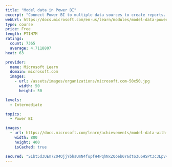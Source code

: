 ```yaml
---
title: "Model data in Power BI"
excerpt: "Connect Power BI to multiple data sources to create reports. Define the relationship between your data sources."
webUrl: https://docs.microsoft.com/en-us/learn/modules/model-data-power-bi/
type: course
price: Free
length: PT1H7M
ratings:
  count: 7365
  average: 4.7118807
heat: 63

provider:
  name: Microsoft Learn
  domain: microsoft.com
  images:
    - url: /assets/images/organizations/microsoft.com-50x50.jpg
      width: 50
      height: 50

levels:
  - Intermediate

topics:
  - Power BI

images:
  - url: https://docs.microsoft.com/learn/achievements/model-data-with-power-bi-desktop-social.png
    width: 800
    height: 400
    isCached: true

secured: "S1bt5d3UEm72O4OjjYbhsUmN4fupfH4PqhNxZQoeb6Y6dto3u6HSPt3c3Lpv4he20XnlUMkw9a8IoDUu3Z2zSMcHN20FYdf/9Evwt+5ICzaMhnF0IB1iXbhrj4s70zJFE6qhxQErBazYkE2frloa8eRVI5ITEQPPw4IL6TfdMBzHks/W3e40bVvJBeXX0xTz//nwGNOk3R8SpwI9cqBQjBIbzd2kqnSC9JeLD/gDWtssvfYbpqmkZPUEXbxDa/pg6JG1F6ruC/EesmFkt9Q1nSnhYwMTEukYFqzpo4DS4feIyZZF1AbcEvL5w4S3E5MHtk/A/pyT22adwOiR+jti9EgrQyXeEwjWJy1Eud12JV0vZwspwvtGF0kF09VyQIfzdNyBoupStulLNJd8yVpUbz5j431KsalUw/tLFXThcUk=;NESJPHczAysTu8BrUcIULg=="
---
```


